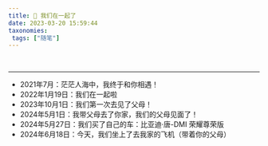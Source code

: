 ```yaml
---
title: 💑 我们在一起了
date: 2023-03-20 15:59:44
taxonomies:
 tags: ["随笔"]
---
```


<html>
	<body>
		<script LANGUAGE="JavaScript">
		var s1 = '2022-01-18';
		s1 = new Date(s1.replace(/-/g, "/"));
		s2 = new Date();//当前日期
		var days = s2.getTime() - s1.getTime();
		var time = parseInt(days / (1000 * 60 * 60 * 24));
		document.write('<h3>我们在一起的第 <span style="color: red;">' + time + '</span> 天</h3>');
		</script>
​	</body>
</html>

<hr>

- 2021年7月：茫茫人海中，我终于和你相遇！
- 2022年1月19日：我们在一起啦
- 2023年10月1日：我们第一次去见了父母！
- 2024年5月1日：我带父母去了你家，我们的父母见面了！
- 2024年5月27日：我们买了自己的车：比亚迪·唐-DMI 荣耀尊荣版
- 2024年6月18日：今天，我们坐上了去我家的飞机（带着你的父母）

